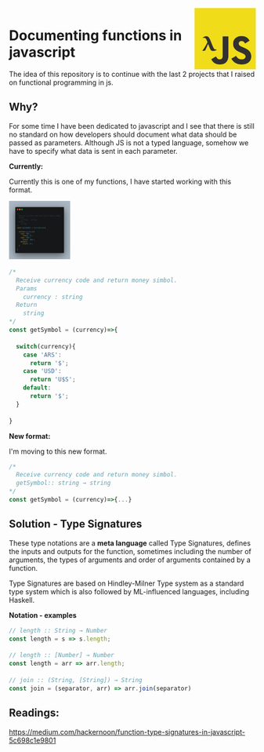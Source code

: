 <img src="https://github.com/damiancipolat/Functional_programming_in_JS/blob/master/doc/fp.png?raw=true" width="125px" align="right" />

# Documenting functions in javascript
The idea of this repository is to continue with the last 2 projects that I raised on functional programming in js.

## Why?
For some time I have been dedicated to javascript and I see that there is still no standard on how developers should document what data should be passed as parameters. Although JS is not a typed language, somehow we have to specify what data is sent in each parameter.

**Currently:**

Currently this is one of my functions, I have started working with this format.

<img src="https://github.com/damiancipolat/Documenting_js_functions/blob/master/doc/my_code.png?raw=true" width="125px"/>


```js
/*
  Receive currency code and return money simbol.
  Params
    currency : string
  Return
    string
*/
const getSymbol = (currency)=>{

  switch(currency){
    case 'ARS':
      return '$';
    case 'USD':
      return 'U$S';
    default:
      return '$';
  }
  
}
```

**New format:**

I'm moving to this new format.

```js
/*
  Receive currency code and return money simbol.
  getSymbol:: string → string
*/
const getSymbol = (currency)=>{...}
```

## Solution - Type Signatures
These type notations are a **meta language** called Type Signatures, defines the inputs and outputs for the function, sometimes including the number of arguments, the types of arguments and order of arguments contained by a function.

Type Signatures are based on Hindley-Milner Type system as a standard type system which is also followed by ML-influenced languages, including Haskell.

**Notation - examples**
```js
// length :: String → Number
const length = s => s.length;

// length :: [Number] → Number
const length = arr => arr.length;

// join :: (String, [String]) → String
const join = (separator, arr) => arr.join(separator)
```

## Readings:
https://medium.com/hackernoon/function-type-signatures-in-javascript-5c698c1e9801
